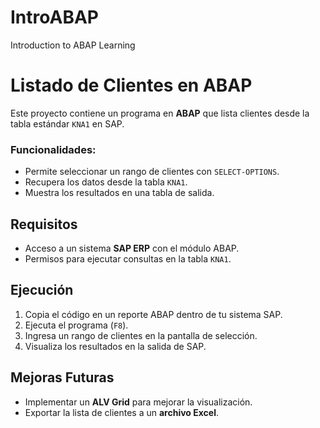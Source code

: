 # IntroABAP
Introduction to ABAP Learning
# Listado de Clientes en ABAP  

Este proyecto contiene un programa en **ABAP** que lista clientes desde la tabla estándar `KNA1` en SAP.  

### Funcionalidades:  
- Permite seleccionar un rango de clientes con `SELECT-OPTIONS`.  
- Recupera los datos desde la tabla `KNA1`.  
- Muestra los resultados en una tabla de salida.  

## Requisitos  
- Acceso a un sistema **SAP ERP** con el módulo ABAP.  
- Permisos para ejecutar consultas en la tabla `KNA1`.  

## Ejecución  
1. Copia el código en un reporte ABAP dentro de tu sistema SAP.  
2. Ejecuta el programa (`F8`).  
3. Ingresa un rango de clientes en la pantalla de selección.  
4. Visualiza los resultados en la salida de SAP.  

## Mejoras Futuras  
- Implementar un **ALV Grid** para mejorar la visualización.  
- Exportar la lista de clientes a un **archivo Excel**.  

